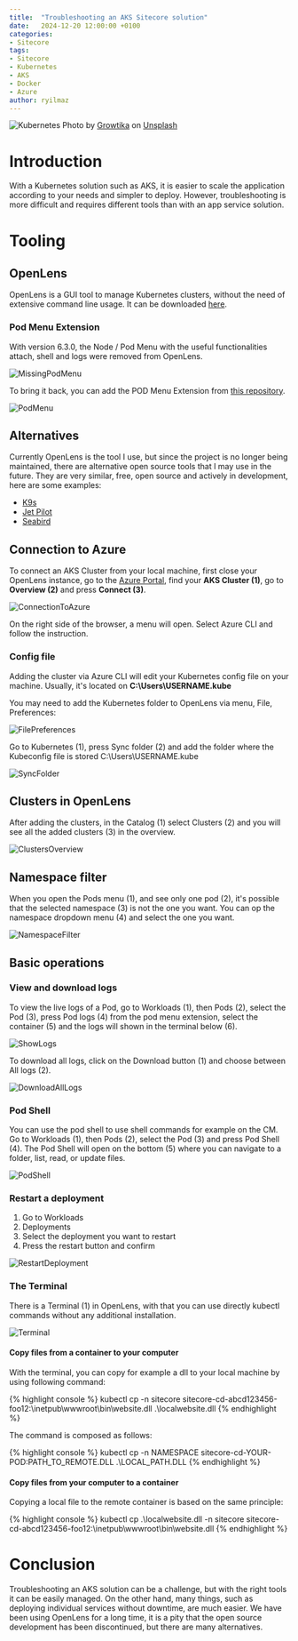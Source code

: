 ```yaml
---
title:  "Troubleshooting an AKS Sitecore solution"
date:   2024-12-20 12:00:00 +0100
categories:
- Sitecore
tags:
- Sitecore
- Kubernetes
- AKS
- Docker
- Azure
author: ryilmaz
---
```


![Kubernetes](../files/2024/12/20/kubernetes.jpg "Kubernetes")
Photo by <a href="https://unsplash.com/@growtika?utm_content=creditCopyText&utm_medium=referral&utm_source=unsplash">Growtika</a> on <a href="https://unsplash.com/photos/a-group-of-blue-boxes-ZfVyuV8l7WU?utm_content=creditCopyText&utm_medium=referral&utm_source=unsplash">Unsplash</a>

# Introduction
With a Kubernetes solution such as AKS, it is easier to scale the application according to your needs and simpler to deploy. However, troubleshooting is more difficult and requires different tools than with an app service solution.

# Tooling

## OpenLens
OpenLens is a GUI tool to manage Kubernetes clusters, without the need of extensive command line usage. It can be downloaded [here](https://github.com/MuhammedKalkan/OpenLens/releases).

### Pod Menu Extension 
With version 6.3.0, the Node / Pod Menu with the useful functionalities attach, shell and logs were removed from OpenLens.

![MissingPodMenu](../files/2024/12/20/missing-pod-menu.png "Missing pod menu")

To bring it back, you can add the POD Menu Extension from [this repository](https://github.com/alebcay/openlens-node-pod-menu).

![PodMenu](../files/2024/12/20/pod-menu.png "Pod menu")

## Alternatives
Currently OpenLens is the tool I use, but since the project is no longer being maintained, there are alternative open source tools that I may use in the future. They are very similar, free, open source and actively in development, here are some examples:

* [K9s](https://github.com/derailed/k9s)
* [Jet Pilot](https://github.com/unxsist/jet-pilot)
* [Seabird](https://github.com/getseabird/seabird)

## Connection to Azure
To connect an AKS Cluster from your local machine, first close your OpenLens instance, go to the [Azure Portal](https://portal.azure.com), find your **AKS Cluster (1)**, go to **Overview (2)** and press **Connect (3)**.

![ConnectionToAzure](../files/2024/12/20/connection-to-azure.png "Connection to Azure")

On the right side of the browser, a menu will open. Select Azure CLI and follow the instruction.

### Config file
Adding the cluster via Azure CLI will edit your Kubernetes config file on your machine. Usually, it's located on **C:\Users\USERNAME\.kube**

You may need to add the Kubernetes folder to OpenLens via menu, File, Preferences:

![FilePreferences](../files/2024/12/20/file-preferences.png "File - Preferences")

Go to Kubernetes (1), press Sync folder (2) and add the folder where the Kubeconfig file is stored C:\Users\USERNAME\.kube

![SyncFolder](../files/2024/12/20/sync-folder.png "Sync folder")

## Clusters in OpenLens
After adding the clusters, in the Catalog (1) select Clusters (2) and you will see all the added clusters (3) in the overview.

![ClustersOverview](../files/2024/12/20/clusters-overview.png "Clusters overview")

## Namespace filter
When you open the Pods menu (1), and see only one pod (2), it's possible that the selected namespace (3) is not the one you want. You can op the namespace dropdown menu (4) and select the one you want.

![NamespaceFilter](../files/2024/12/20/namespace-filter.png "Namespace filter")

## Basic operations

### View and download logs
To view the live logs of a Pod, go to Workloads (1), then Pods (2), select the Pod (3), press Pod logs (4) from the pod menu extension, select the container (5) and the logs will shown in the terminal below (6).

![ShowLogs](../files/2024/12/20/show-logs.png "Show logs")

To download all logs, click on the Download button (1) and choose between All logs (2).

![DownloadAllLogs](../files/2024/12/20/download-all-logs.png "Download all logs")

### Pod Shell
You can use the pod shell to use shell commands for example on the CM. Go to Workloads (1), then Pods (2), select the Pod (3) and press Pod Shell (4). The Pod Shell will open on the bottom (5) where you can navigate to a folder, list, read, or update files.

![PodShell](../files/2024/12/20/pod-shell.png "Pod shell")

### Restart a deployment

1. Go to Workloads
2. Deployments
3. Select the deployment you want to restart
4. Press the restart button and confirm

![RestartDeployment](../files/2024/12/20/restart-deployment.png "Restart a deployment")

### The Terminal
There is a Terminal (1) in OpenLens, with that you can use directly kubectl commands without any additional installation.

![Terminal](../files/2024/12/20/terminal.png "Terminal")

#### Copy files from a container to your computer
With the terminal, you can copy for example a dll to your local machine by using following command:

{% highlight console %}
kubectl cp -n sitecore sitecore-cd-abcd123456-foo12:\inetpub\wwwroot\bin\website.dll .\localwebsite.dll
{% endhighlight %}

The command is composed as follows:

{% highlight console %}
kubectl cp -n NAMESPACE sitecore-cd-YOUR-POD:PATH_TO_REMOTE.DLL .\LOCAL_PATH.DLL
{% endhighlight %}

#### Copy files from your computer to a container
Copying a local file to the remote container is based on the same principle:

{% highlight console %}
kubectl cp .\localwebsite.dll -n sitecore sitecore-cd-abcd123456-foo12:\inetpub\wwwroot\bin\website.dll
{% endhighlight %}

# Conclusion
Troubleshooting an AKS solution can be a challenge, but with the right tools it can be easily managed. On the other hand, many things, such as deploying individual services without downtime, are much easier. We have been using OpenLens for a long time, it is a pity that the open source development has been discontinued, but there are many alternatives.
